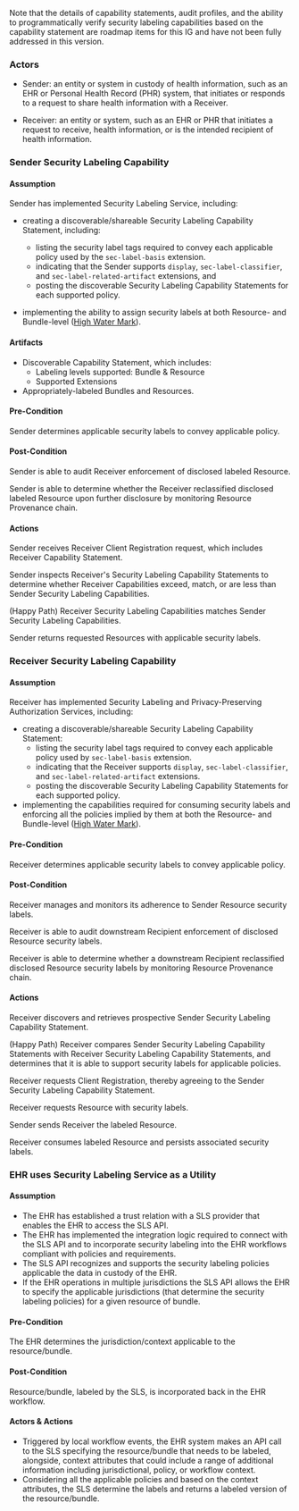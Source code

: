 Note that the details of capability statements, audit profiles, and the ability to programmatically verify security labeling capabilities based on the capability statement are roadmap items for this IG and have not been fully addressed in this version.

### Actors
- Sender: an entity or system in custody of health information, such as an EHR or Personal Health Record (PHR) system, that initiates or responds to a request to share health information with a Receiver.

- Receiver: an entity or system, such as an EHR or PHR that initiates a request to receive, health information, or is the intended recipient of health information.

### Sender Security Labeling Capability
#### Assumption
Sender has implemented Security Labeling Service, including: 

- creating a discoverable/shareable Security Labeling Capability Statement, including:
    - listing the security label tags required to convey each applicable policy used by the `sec-label-basis` extension.
    - indicating that the Sender supports `display`, `sec-label-classifier`, and `sec-label-related-artifact` extensions, and
    - posting the discoverable Security Labeling Capability Statements for each supported policy.

- implementing the ability to assign security labels at both Resource- and Bundle-level ([High Water Mark](glossary.html#hwm)).

#### Artifacts
- Discoverable Capability Statement, which includes:
    - Labeling levels supported: Bundle & Resource
    - Supported Extensions
- Appropriately-labeled Bundles and Resources.
#### Pre-Condition
Sender determines applicable security labels to convey applicable policy.

#### Post-Condition
Sender is able to audit Receiver enforcement of disclosed labeled Resource.

Sender is able to determine whether the Receiver reclassified disclosed labeled Resource upon further disclosure by monitoring Resource Provenance chain.

#### Actions

Sender receives Receiver Client Registration request, which includes Receiver Capability Statement.

Sender inspects Receiver's Security Labeling Capability Statements to determine whether Receiver Capabilities exceed, match, or are less than Sender Security Labeling Capabilities.

(Happy Path) Receiver Security Labeling Capabilities matches Sender Security Labeling Capabilities.

Sender returns requested Resources with applicable security labels.

### Receiver Security Labeling Capability

#### Assumption
Receiver has implemented Security Labeling and Privacy-Preserving Authorization Services, including: 

- creating a discoverable/shareable Security Labeling Capability Statement: 
    - listing the security label tags required to convey each applicable policy used by `sec-label-basis` extension.
    - indicating that the Receiver supports `display`, `sec-label-classifier`, and `sec-label-related-artifact` extensions.
    - posting the discoverable Security Labeling Capability Statements for each supported policy.
- implementing the capabilities required for consuming security labels and enforcing all the policies implied by them at both the Resource- and Bundle-level ([High Water Mark](glossary.html#hwm)).

#### Pre-Condition
Receiver determines applicable security labels to convey applicable policy.

#### Post-Condition
Receiver manages and monitors its adherence to Sender Resource security labels.

Receiver is able to audit downstream Recipient enforcement of disclosed Resource security labels. 

Receiver is able to determine whether a downstream Recipient reclassified disclosed Resource security labels by monitoring Resource Provenance chain.

#### Actions
Receiver discovers and retrieves prospective Sender Security Labeling Capability Statement.

(Happy Path) Receiver compares Sender Security Labeling Capability Statements with Receiver Security Labeling Capability Statements, and determines that it is able to support security labels for applicable policies.

Receiver requests Client Registration, thereby agreeing to the Sender Security Labeling Capability Statement.

Receiver requests Resource with security labels.

Sender sends Receiver the labeled Resource.

Receiver consumes labeled Resource and persists associated security labels.


### EHR uses Security Labeling Service as a Utility
#### Assumption
- The EHR has established a trust relation with a SLS provider that enables the EHR to access the SLS API.
- The EHR has implemented the integration logic required to connect with the SLS API and to incorporate security labeling into the EHR workflows compliant with policies and requirements.
- The SLS API recognizes and supports the security labeling policies applicable the data in custody of the EHR.
- If the EHR operations in multiple jurisdictions the SLS API allows the EHR  to specify the applicable jurisdictions (that determine the security labeling policies) for a given resource of bundle.
  
#### Pre-Condition
The EHR determines the jurisdiction/context applicable to the resource/bundle.

#### Post-Condition
Resource/bundle, labeled by the SLS, is incorporated back in the EHR workflow.

#### Actors & Actions
- Triggered by local workflow events, the EHR system makes an API call to the SLS specifying the resource/bundle that needs to be labeled, alongside, context attributes that could include a range of additional information including jurisdictional, policy, or workflow context.
- Considering all the applicable policies and based on the context attributes, the SLS determine the labels and returns a labeled version of the resource/bundle.
